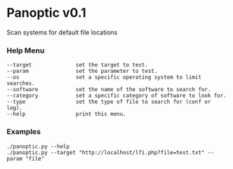 Panoptic v0.1
===

Scan systems for default file locations

### Help Menu
    --target              set the target to test.
    --param               set the parameter to test.
    --os                  set a specific operating system to limit searches.
    --software            set the name of the software to search for.
    --category            set a specific category of software to look for.
    --type                set the type of file to search for (conf or log).
    --help                print this menu.

### Examples
    ./panoptic.py --help
    ./panoptic.py --target "http://localhost/lfi.php?file=test.txt" --param "file"
